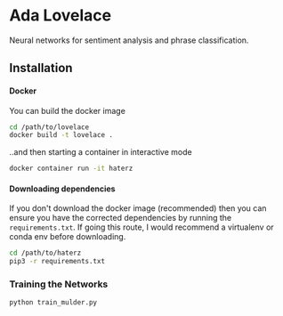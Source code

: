 # Ada **Lovelace** 

Neural networks for sentiment analysis and phrase classification.

## Installation
#### Docker
You can build the docker image
```bash
cd /path/to/lovelace
docker build -t lovelace .
```

..and then starting a container in interactive mode

```bash
docker container run -it haterz
```

#### Downloading dependencies
If you don't download the docker image (recommended) then you can ensure you have the corrected dependencies by running the `requirements.txt`. If going this route, I would recommend a virtualenv or conda env before downloading. 

```bash
cd /path/to/haterz
pip3 -r requirements.txt
```


### Training the Networks

```bash
python train_mulder.py
```

